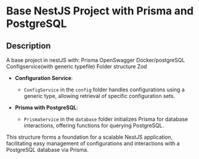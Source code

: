 # Base NestJS Project with Prisma and PostgreSQL

## Description
A base project in nestJS with:
Prisma
OpenSwagger
Docker/postgreSQL
Configservice(with generic typefile)
Folder structure
Zod


- **Configuration Service**: 
  - `ConfigService` in the `config` folder handles configurations using a generic type, allowing retrieval of specific configuration sets.

- **Prisma with PostgreSQL**: 
  - `PrismaService` in the `database` folder initializes Prisma for database interactions, offering functions for querying PostgreSQL.

This structure forms a foundation for a scalable NestJS application, facilitating easy management of configurations and interactions with a PostgreSQL database via Prisma.

